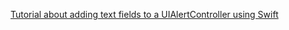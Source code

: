 [Tutorial about adding text fields to a UIAlertController using Swift](https://programmingwithswift.com/add-uitextfield-to-uialertcontroller-with-swift/)

